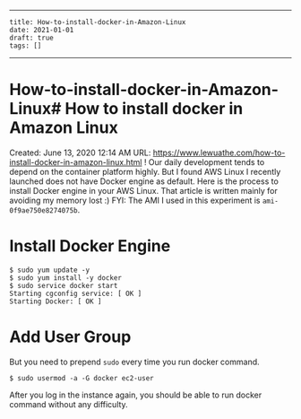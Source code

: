 
---
    title: How-to-install-docker-in-Amazon-Linux
    date: 2021-01-01    
    draft: true
    tags: []
---
# How-to-install-docker-in-Amazon-Linux# How to install docker in Amazon Linux
Created: June 13, 2020 12:14 AM
URL: https://www.lewuathe.com/how-to-install-docker-in-amazon-linux.html
!
Our daily development tends to depend on the container platform highly.
But I found AWS Linux I recently launched does not have Docker engine as default.
Here is the process to install Docker engine in your AWS Linux.
That article is written mainly for avoiding my memory lost :)
FYI: The AMI I used in this experiment is `ami-0f9ae750e8274075b`.
# Install Docker Engine
```
$ sudo yum update -y
$ sudo yum install -y docker
$ sudo service docker start
Starting cgconfig service: [ OK ]
Starting Docker: [ OK ]
```
# Add User Group
But you need to prepend `sudo` every time you run docker command.
```
$ sudo usermod -a -G docker ec2-user
```
After you log in the instance again, you should be able to run docker command without any difficulty.
